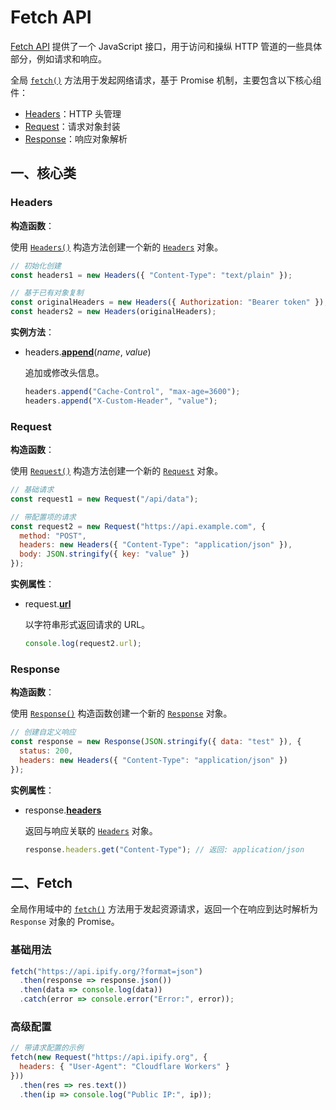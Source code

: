 # Fetch API

[Fetch API](https://fetch.spec.whatwg.org/) 提供了一个 JavaScript 接口，用于访问和操纵 HTTP 管道的一些具体部分，例如请求和响应。

全局 [`fetch()`](https://developer.mozilla.org/zh-CN/docs/Web/API/Window/fetch) 方法用于发起网络请求，基于 Promise 机制，主要包含以下核心组件：

- [Headers](https://developer.mozilla.org/zh-CN/docs/Web/API/Headers)：HTTP 头管理
- [Request](https://developer.mozilla.org/zh-CN/docs/Web/API/Request)：请求对象封装
- [Response](https://developer.mozilla.org/zh-CN/docs/Web/API/Response)：响应对象解析

## 一、核心类

### Headers

**构造函数**：

使用 [`Headers()`](https://developer.mozilla.org/zh-CN/docs/Web/API/Headers/Headers) 构造方法创建一个新的 [`Headers`](https://developer.mozilla.org/zh-CN/docs/Web/API/Headers) 对象。

```javascript
// 初始化创建
const headers1 = new Headers({ "Content-Type": "text/plain" });

// 基于已有对象复制
const originalHeaders = new Headers({ Authorization: "Bearer token" });
const headers2 = new Headers(originalHeaders);
```

**实例方法**：

- headers.[**append**](https://developer.mozilla.org/zh-CN/docs/Web/API/Headers/append)(*name*, *value*)

  追加或修改头信息。
  
  ```javascript
  headers.append("Cache-Control", "max-age=3600");
  headers.append("X-Custom-Header", "value");
  ```

### Request

**构造函数**：

使用 [`Request()`](https://developer.mozilla.org/zh-CN/docs/Web/API/Request/Request) 构造方法创建一个新的 [`Request`](https://developer.mozilla.org/zh-CN/docs/Web/API/Request) 对象。

```javascript
// 基础请求
const request1 = new Request("/api/data");

// 带配置项的请求
const request2 = new Request("https://api.example.com", {
  method: "POST",
  headers: new Headers({ "Content-Type": "application/json" }),
  body: JSON.stringify({ key: "value" })
});
```

**实例属性**：

- request.[**url**](https://developer.mozilla.org/en-US/docs/Web/API/Request/url)

  以字符串形式返回请求的 URL。
  
  ```javascript
  console.log(request2.url);
  ```

### Response

**构造函数**：

使用 [`Response()`](https://developer.mozilla.org/zh-CN/docs/Web/API/Response/Response) 构造函数创建一个新的 [`Response`](https://developer.mozilla.org/zh-CN/docs/Web/API/Response) 对象。

```javascript
// 创建自定义响应
const response = new Response(JSON.stringify({ data: "test" }), {
  status: 200,
  headers: new Headers({ "Content-Type": "application/json" })
});
```

**实例属性**：

- response.[**headers**](https://developer.mozilla.org/zh-CN/docs/Web/API/Response/headers)

  返回与响应关联的 [`Headers`](https://developer.mozilla.org/zh-CN/docs/Web/API/Headers) 对象。
  
  ```javascript
  response.headers.get("Content-Type"); // 返回: application/json
  ```

## 二、Fetch

全局作用域中的 [`fetch()`](https://developer.mozilla.org/zh-CN/docs/Web/API/Window/fetch) 方法用于发起资源请求，返回一个在响应到达时解析为 `Response` 对象的 Promise。

### 基础用法

```javascript
fetch("https://api.ipify.org/?format=json")
  .then(response => response.json())
  .then(data => console.log(data))
  .catch(error => console.error("Error:", error));
```

### 高级配置

```javascript
// 带请求配置的示例
fetch(new Request("https://api.ipify.org", {
  headers: { "User-Agent": "Cloudflare Workers" }
}))
  .then(res => res.text())
  .then(ip => console.log("Public IP:", ip));
```


